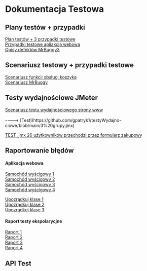 <h1>Dokumentacja Testowa</h1>

<h2>Plany testów + przypadki</h2>
<a href="https://1drv.ms/b/c/88aaadbc5bd923a9/EWfxfuxn1gZIje2_v_Eri4kBK3EKOup_82D3NqIAb5EFEw?e=PaNCDp" target="_blank">Plan testów + 3 przypadki testowe</a><br>
<a href="https://1drv.ms/b/c/88aaadbc5bd923a9/EZvO67RAoulBjRIRv1LI-VgBYPHZZSxuKq5GIDMeQI4eIg?e=Crjru6" target="_blank">Przypadki testowe apliakcja webowa</a><br>
<a href="https://1drv.ms/b/c/88aaadbc5bd923a9/Eb-AXYYizLVJtJsoZbVCm-sBK3PLhk6ZTepDw24PDTUXSw?e=htR3L9" target="_blank">Opisy defektów MrBuggy3</a><br>

<h2>Scenariusz testowy + przypadki testowe</h2>
<a href="https://1drv.ms/b/c/88aaadbc5bd923a9/EWLTDP1FM0ZGkRGU0ckaFeoB5lhiUB_JggQlN6oXxw_nbw?e=rp74UU" >Scenariusz funkcji obsługi koszyka</a><br>
<a href="https://1drv.ms/b/c/88aaadbc5bd923a9/EUviYEONVbdJq3rCWLfxAYoBHQiyWfXmcQ2SlE5CZXATZA?e=Sa8XNn" >Scenariusz MrBuggy</a><br>


<h2>Testy wydajnościowe JMeter</h2>
<a href="https://1drv.ms/b/c/88aaadbc5bd923a9/Ef_C0_xnh75ArjV03GkSARwBDfJx3bvg3UX0hn5_AQWnMw?e=Nd2gUu" >Scenariusz testu wydajnościowego strony www</a><br><br>  ----> [Test](https://github.com/gpatryk1/testyWydajno-ciowe/blob/main/3%20grupy.jmx)<br>


<a href="https://github.com/gpatryk1/testyWydajno-ciowe"> TEST .jmx 20 użytkowników przechodzi przez formularz zakupowy</a>



<h2>Raportowanie błędów</h2> 
<h4>Aplikacja webowa</h4>

<a href="https://1drv.ms/b/c/88aaadbc5bd923a9/EWfT8JTtYA1HgpIwU51DCYQB5iuabHUNtzjSudX2sFgb_g?e=i47Pcq" target="_blank">Samochód wyścigowy 1</a><br>
<a href="https://1drv.ms/b/c/88aaadbc5bd923a9/EZ1WAm56nL9Om6pafRbF5_IB4xuxpCaaLmXJQis2-6Zl5A?e=F4bsnz" target="_blank">Samochód wyścigowy 2</a><br>
<a href="https://1drv.ms/b/c/88aaadbc5bd923a9/ER_gt_I8t0hHpxGQvama9dUB-WHyINoNFDydW32ahXxZlQ?e=LSo4oi" target="_blank">Samochód wyścigowy 3</a><br>
<a href="https://1drv.ms/b/c/88aaadbc5bd923a9/EW1NI_zOQhZGm8g3wISAd7cBz724eUwsotQUi3ZypI-5dQ?e=awzDCi" target="_blank">Samochód wyścigowy 4</a><br>

<a href="https://1drv.ms/b/c/88aaadbc5bd923a9/EZjKlmwrLWFDmIUnUpZbFYMB-AA_39Et5J9xO2nCgiXKfA?e=yq7i3v" target="_blank">Upozrądkuj klase 1</a><br>
<a href="https://1drv.ms/b/c/88aaadbc5bd923a9/EbM6GwmmXVRMhRiV3Ha1uUUBEoY6Co-_HI_v27kPVInECg?e=PhrQNL" target="_blank">Upozrądkuj klase 2</a><br>
<a href="https://1drv.ms/b/c/88aaadbc5bd923a9/EZu_aRSMF8lCvJnmYVkPu0YBnTu5Ht7sKCCbDagXwSBSQg?e=xalMbp" target="_blank">Upozrądkuj klase 3</a><br>

<h4>Raport testy ekspolarycjne</h4>
<a href="https://1drv.ms/b/c/88aaadbc5bd923a9/EX3m61H5zvxEvffatOVNqRoBZn2Qxjni8ZP2YZIcrEjXSg?e=EKoIZg" target="_blank">Raport 1</a><br>
<a href="https://1drv.ms/b/c/88aaadbc5bd923a9/EZSdOy5Eu3NOpeCSjYf8S4YB1IneaP_6-wkemHubUSy0OA?e=NHcw4A" target="_blank">Raport 2</a><br>
<a href="https://1drv.ms/b/c/88aaadbc5bd923a9/ESa48B6Du81GiTX6LJjsRREBcxIsapwxEur9xSzChLf1WQ?e=89SH3v" target="_blank">Raport 3</a><br>
<a href="https://1drv.ms/b/c/88aaadbc5bd923a9/EaDbwmgwHANGl1mjYkejrvgBtCECPWihPL--R_QY0kM7Vw?e=htvuuA" target="_blank">Raport 4</a><br>


<h2>API Test</h2>

